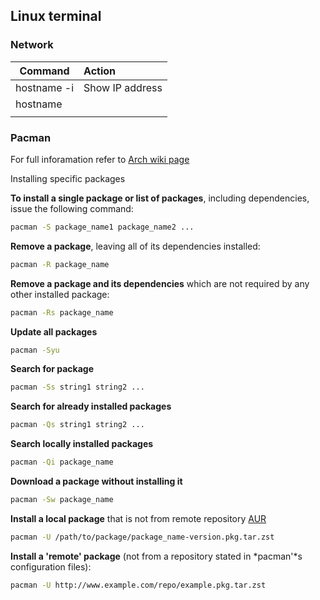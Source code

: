## Linux terminal

### Network

| Command     | Action           |
| ----------- | :--------------- |
| hostname -i | Show IP  address |
| hostname    |                  |
|             |                  |



### Pacman

For full inforamation refer to [Arch wiki page](https://wiki.archlinux.org/title/Pacman)

Installing specific packages

**To install a single package or list of packages**, including dependencies, issue the following command:

```sh
pacman -S package_name1 package_name2 ...
```



**Remove a package**, leaving all of its dependencies installed:

```sh
pacman -R package_name
```

**Remove a package and its dependencies** which are not required by any other installed package:

```sh
pacman -Rs package_name
```

**Update all packages**

```sh
pacman -Syu
```

**Search for package**

```sh
pacman -Ss string1 string2 ...
```

**Search for already installed packages**

```sh
pacman -Qs string1 string2 ...
```

**Search locally installed packages**

```sh
pacman -Qi package_name
```

**Download a package without installing it**

```sh
pacman -Sw package_name
```

**Install a local package** that is not from remote repository  [AUR](https://wiki.archlinux.org/title/AUR)

```sh
pacman -U /path/to/package/package_name-version.pkg.tar.zst
```

**Install a 'remote' package** (not from a repository stated in *pacman'*s configuration files):

```sh
pacman -U http://www.example.com/repo/example.pkg.tar.zst
```

